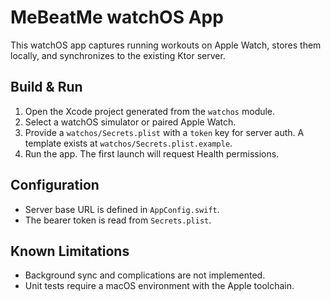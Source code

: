 # MeBeatMe watchOS App

This watchOS app captures running workouts on Apple Watch, stores them locally, and synchronizes to the existing Ktor server.

## Build & Run
1. Open the Xcode project generated from the `watchos` module.
2. Select a watchOS simulator or paired Apple Watch.
3. Provide a `watchos/Secrets.plist` with a `token` key for server auth. A template exists at `watchos/Secrets.plist.example`.
4. Run the app. The first launch will request Health permissions.

## Configuration
- Server base URL is defined in `AppConfig.swift`.
- The bearer token is read from `Secrets.plist`.

## Known Limitations
- Background sync and complications are not implemented.
- Unit tests require a macOS environment with the Apple toolchain.
